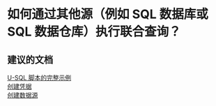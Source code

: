 <properties
    pageTitle="How do I do a federated query from other sources such as SQL DB or SQL DW?"
    description="如何通过其他源（例如 SQL 数据库或 SQL 数据仓库）执行联合查询？"
    service="Microsoft.DataLakeAnalytics"
    resource="accounts"
    authors="wmeng-msft"
    displayOrder="2"
    selfHelpType="resource"
    supportTopicIds=""
    resourceTags=""
    productPesIds=""
    cloudEnvironments="public"
/>


# <a name="how-do-i-do-a-federated-query-from-other-sources-such-as-sql-db-or-sql-dw"></a>如何通过其他源（例如 SQL 数据库或 SQL 数据仓库）执行联合查询？

## <a name="recommended-documents"></a>**建议的文档**
[U-SQL 脚本的完整示例](https://github.com/Azure/usql/tree/master/Examples/AmbulanceDemos/AmbulanceDemos/6-Ambulance-FederatedQuery)<br>
[创建凭据](https://msdn.microsoft.com/library/azure/mt763303.aspx)<br>
[创建数据源](https://msdn.microsoft.com/library/azure/mt763307.aspx)



<!--HONumber=Nov16_HO2-->


